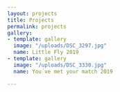 ```yaml
---
layout: projects
title: Projects
permalink: projects
gallery:
- template: gallery
  image: "/uploads/DSC_3297.jpg"
  name: Little Fly 2019
- template: gallery
  image: "/uploads/DSC_3330.jpg"
  name: You´ve met your match 2019

---
```

